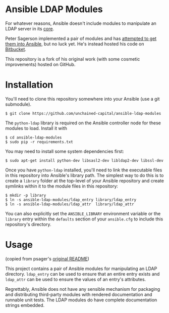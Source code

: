 # Ansible LDAP Modules

For whatever reasons, Ansible doesn't include modules to manipulate an
LDAP server in its [core](http://docs.ansible.com/ansible/modules_by_category.html).

Peter Sagerson implemented a pair of modules and has
[attempted to get them into Ansible](http://grokbase.com/t/gg/ansible-devel/148892tek3/ldap-modules),
but no luck yet.  He's instead hosted his code on
[Bitbucket](https://bitbucket.org/psagers/ansible-ldap).

This repository is a fork of his original work (with some cosmetic
improvements) hosted on GitHub.

# Installation

You'll need to clone this repository somewhere into your Ansible (use
a git submodule).

```
$ git clone https://github.com/unchained-capital/ansible-ldap-modules
```

The `python-ldap` library is required on the Ansible controller node
for these modules to load.  Install it with

```
$ cd ansible-ldap-modules
$ sudo pip -r requirements.txt
```

You may need to install some system dependencies first:

```
$ sudo apt-get install python-dev libsasl2-dev libldap2-dev libssl-dev
```

Once you have `python-ldap` installed, you'll need to link the
executable files in this repository into Ansible's library path.  The
simplest way to do this is to create a `library` folder at the
top-level of your Ansible repository and create symlinks within it to
the module files in this repository:

```
$ mkdir -p library
$ ln -s ansible-ldap-modules/ldap_entry library/ldap_entry
$ ln -s ansible-ldap-modules/ldap_attr  library/ldap_attr
```

You can also explicitly set the `ANSIBLE_LIBRARY` environment variable
or the `library` entry within the `defaults` section of your
`ansible.cfg` to include this repository's directory.

# Usage

(copied from psager's [original README](https://bitbucket.org/psagers/ansible-ldap/src/ca4c0025358cdeba33e9ef0369af3430bf4812ad/README.md))

This project contains a pair of Ansible modules for manipulating an
LDAP directory. `ldap_entry` can be used to ensure that an entire
entry exists and `ldap_attr` can be used to ensure the values of an
entry's attributes.

Regrettably, Ansible does not have any sensible mechanism for
packaging and distributing third-party modules with rendered
documentation and runnable unit tests. The LDAP modules do have
complete documentation strings embedded.
